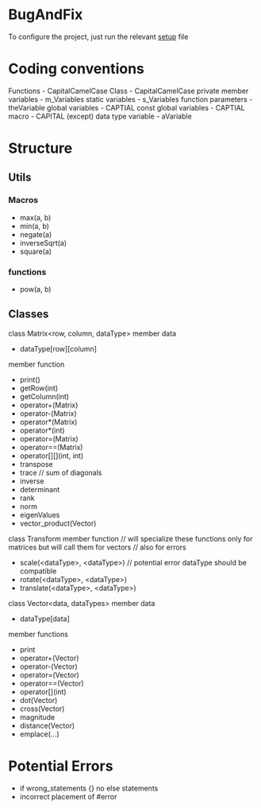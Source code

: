 # BugAndFix

To configure the project, just run the relevant [setup](Setup) file

# Coding conventions
Functions - CapitalCamelCase
Class - CapitalCamelCase
private member variables - m_Variables
static variables - s_Variables
function parameters - theVariable
global variables - CAPTIAL
const global variables - CAPTIAL
macro - CAPITAL (except) data type
variable - aVariable


# Structure
## Utils
### Macros
- max(a, b)
- min(a, b)
- negate(a)
- inverseSqrt(a)
- square(a)

### functions
- pow(a, b)

## Classes

class Matrix\<row, column, dataType\>
member data
- dataType\[row][column]

member function
- print()
- getRow(int)
- getColumn(int)
- operator+(Matrix)
- operator-(Matrix)
- operator\*(Matrix)
- operator\*(int)
- operator=(Matrix)
- operator==(Matrix)
- operator\[]\[](int, int)
- transpose
- trace // sum of diagonals
- inverse
- determinant
- rank
- norm
- eigenValues
- vector_product(Vector)


class Transform
member function
// will specialize these functions only for matrices but will call them for vectors
// also for errors
- scale(\<dataType>, \<dataType>) // potential error dataType should be compatible
- rotate(\<dataType>, \<dataType>)
- translate(\<dataType>, \<dataType>)

class Vector\<data, dataTypes\>
member data
- dataType[data]

member functions
- print
- operator+(Vector)
- operator-(Vector)
- operator=(Vector)
- operator==(Vector)
- operator\[](int)
- dot(Vector)
- cross(Vector)
- magnitude
- distance(Vector)
- emplace(...)


# Potential Errors

- if wrong_statements {} no else statements
- incorrect placement of \#error
